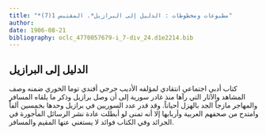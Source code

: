 ```yaml
---
title: "*مطبوعات ومخطوطات : الدليل إلى البرازيل*. المقتبس 1(7)"
author: 
date: 1906-08-21
bibliography: oclc_4770057679-i_7-div_24.d1e2214.bib
---
```




##  الدليل إلى  البرازيل 


 كتاب أدبي اجتماعي انتقادي لمؤلفه الأديب جرجي أفندي توما الخوري ضمنه وصف المشاهد والآثار التي رآها منذ غادر سورية إلى أن وصل برازيل وذكر ما يلقاه المسافر والمهاجر مازجاً الجد بالهزل أحياناً. وقد قدر عدد السوريين في برازيل وحدها بخمسين ألفاً وامتدح من صحفهم العربية وأربابها إلا أنه تمنى لو أبطلت عادة نشر الرسائل المأجورة في الجرائد وفي الكتاب فوائد لا يستغني عنها المقيم والمسافر. 
